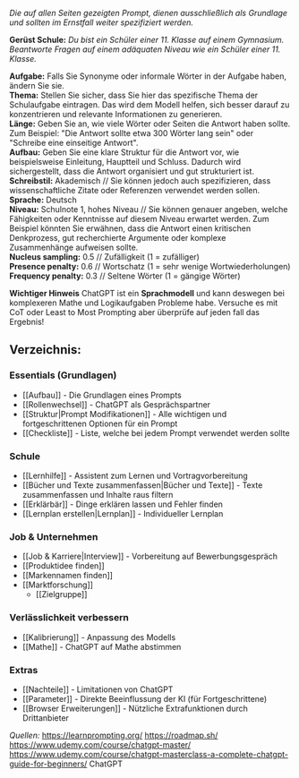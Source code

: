 *Die auf allen Seiten gezeigten Prompt, dienen ausschließlich als Grundlage und sollten im Ernstfall weiter spezifiziert werden.*

**Gerüst Schule:**
*Du bist ein Schüler einer 11. Klasse auf einem Gymnasium. Beantworte Fragen auf einem adäquaten Niveau wie ein Schüler einer 11. Klasse.*

**Aufgabe:** Falls Sie Synonyme oder informale Wörter in der Aufgabe haben, ändern Sie sie.  
**Thema:** Stellen Sie sicher, dass Sie hier das spezifische Thema der Schulaufgabe eintragen. Das wird dem Modell helfen, sich besser darauf zu konzentrieren und relevante Informationen zu generieren.  
**Länge:** Geben Sie an, wie viele Wörter oder Seiten die Antwort haben sollte. Zum Beispiel: "Die Antwort sollte etwa 300 Wörter lang sein" oder "Schreibe eine einseitige Antwort".  
**Aufbau:** Geben Sie eine klare Struktur für die Antwort vor, wie beispielsweise Einleitung, Hauptteil und Schluss. Dadurch wird sichergestellt, dass die Antwort organisiert und gut strukturiert ist.  
**Schreibstil:** Akademisch // Sie können jedoch auch spezifizieren, dass wissenschaftliche Zitate oder Referenzen verwendet werden sollen.  
**Sprache:** Deutsch  
**Niveau:** Schulnote 1, hohes Niveau // Sie können genauer angeben, welche Fähigkeiten oder Kenntnisse auf diesem Niveau erwartet werden. Zum Beispiel könnten Sie erwähnen, dass die Antwort einen kritischen Denkprozess, gut recherchierte Argumente oder komplexe Zusammenhänge aufweisen sollte.  
**Nucleus sampling:** 0.5 // Zufälligkeit (1 = zufälliger)  
**Presence penalty:** 0.6 // Wortschatz (1 = sehr wenige Wortwiederholungen)  
**Frequency penalty:** 0.3 // Seltene Wörter (1 = gängige Wörter)  

**Wichtiger Hinweis**
ChatGPT ist ein **Sprachmodell** und kann deswegen bei komplexeren Mathe und Logikaufgaben Probleme habe. Versuche es mit CoT oder Least to Most Prompting aber überprüfe auf jeden fall das Ergebnis!

## Verzeichnis:
### Essentials (Grundlagen)
- [[Aufbau]] - Die Grundlagen eines Prompts
- [[Rollenwechsel]] - ChatGPT als Gesprächspartner
- [[Struktur|Prompt Modifikationen]] - Alle wichtigen und fortgeschrittenen Optionen für ein Prompt
- [[Checkliste]] - Liste, welche bei jedem Prompt verwendet werden sollte

### Schule
- [[Lernhilfe]] - Assistent zum Lernen und Vortragvorbereitung
- [[Bücher und Texte zusammenfassen|Bücher und Texte]] - Texte zusammenfassen und Inhalte raus filtern
- [[Erklärbär]] - Dinge erklären lassen und Fehler finden
- [[Lernplan erstellen|Lernplan]] - Individueller Lernplan

### Job & Unternehmen
- [[Job & Karriere|Interview]] - Vorbereitung auf Bewerbungsgespräch
- [[Produktidee finden]]
- [[Markennamen finden]]
- [[Marktforschung]]
	- [[Zielgruppe]]

### Verlässlichkeit verbessern
- [[Kalibrierung]] - Anpassung des Modells
- [[Mathe]] - ChatGPT auf Mathe abstimmen

### Extras
- [[Nachteile]] - Limitationen von ChatGPT
- [[Parameter]] - Direkte Beeinflussung der KI (für Fortgeschrittene)
- [[Browser Erweiterungen]] - Nützliche Extrafunktionen durch Drittanbieter


*Quellen:*
https://learnprompting.org/
https://roadmap.sh/
https://www.udemy.com/course/chatgpt-master/
https://www.udemy.com/course/chatgpt-masterclass-a-complete-chatgpt-guide-for-beginners/
ChatGPT
